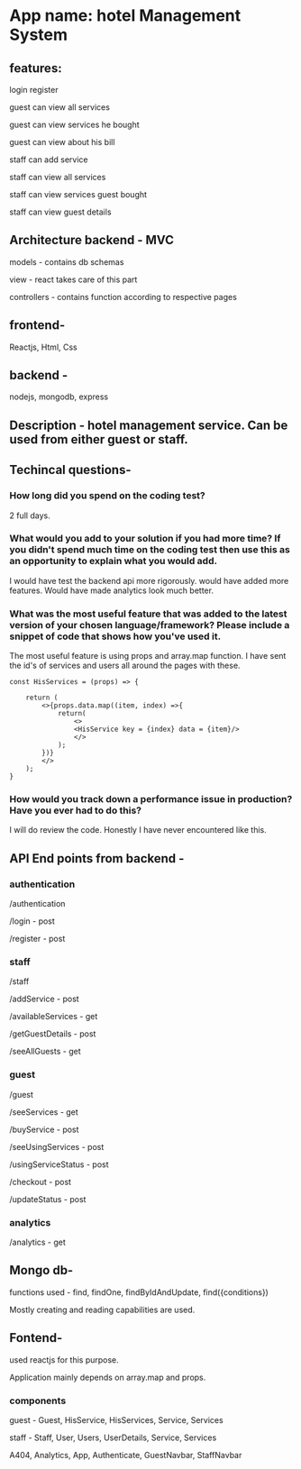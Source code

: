 # App name: hotel Management System

## features:

login
register

guest can view all services

guest can view services he bought

guest can view about his bill

staff can add service

staff can view all services

staff can view services guest bought

staff can view guest details

## Architecture backend - MVC

models - contains db schemas

view - react takes care of this part

controllers - contains function according to respective pages


## frontend-
Reactjs, Html, Css

## backend -
nodejs, mongodb, express 

## Description - hotel management service. Can be used from either guest or staff. 

## Techincal questions- 
### How long did you spend on the coding test?
2 full days.

### What would you add to your solution if you had more time? If you didn't spend much time on the coding test then use this as an opportunity to explain what you would add.
I would have test the backend api more rigorously. would have added more features. Would have made analytics look much better.

### What was the most useful feature that was added to the latest version of your chosen language/framework? Please include a snippet of code that shows how you've used it.
The most useful feature is using props and array.map function. I have sent the id's of services and users all around the pages with these.

```
const HisServices = (props) => {
    
    return (
        <>{props.data.map((item, index) =>{
            return(
                <>
                <HisService key = {index} data = {item}/>
                </>
            );
        })}
        </>
    );
}
```

### How would you track down a performance issue in production? Have you ever had to do this?
I will do review the code. Honestly I have never encountered like this.

## API End points from backend - 

### authentication
/authentication 

/login - post

/register - post

### staff 
/staff

/addService - post

/availableServices - get

/getGuestDetails - post

/seeAllGuests - get

### guest
/guest

/seeServices - get

/buyService - post

/seeUsingServices - post

/usingServiceStatus - post

/checkout - post

/updateStatus - post

### analytics
/analytics - get

## Mongo db-
functions used - find, findOne, findByIdAndUpdate, find({conditions})

Mostly creating and reading capabilities are used.

## Fontend-
used reactjs for this purpose.

Application mainly depends on array.map and props.

### components 

guest - Guest, HisService, HisServices, Service, Services

staff - Staff, User, Users, UserDetails, Service, Services

A404, Analytics, App, Authenticate, GuestNavbar, StaffNavbar



